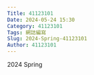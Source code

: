 ```yaml
---
Title: 41123101
Date: 2024-05-24 15:30
Category: 41123101
Tags: 網誌編寫
Slug: 2024-Spring-41123101
Author: 41123101
---
```


2024 Spring 